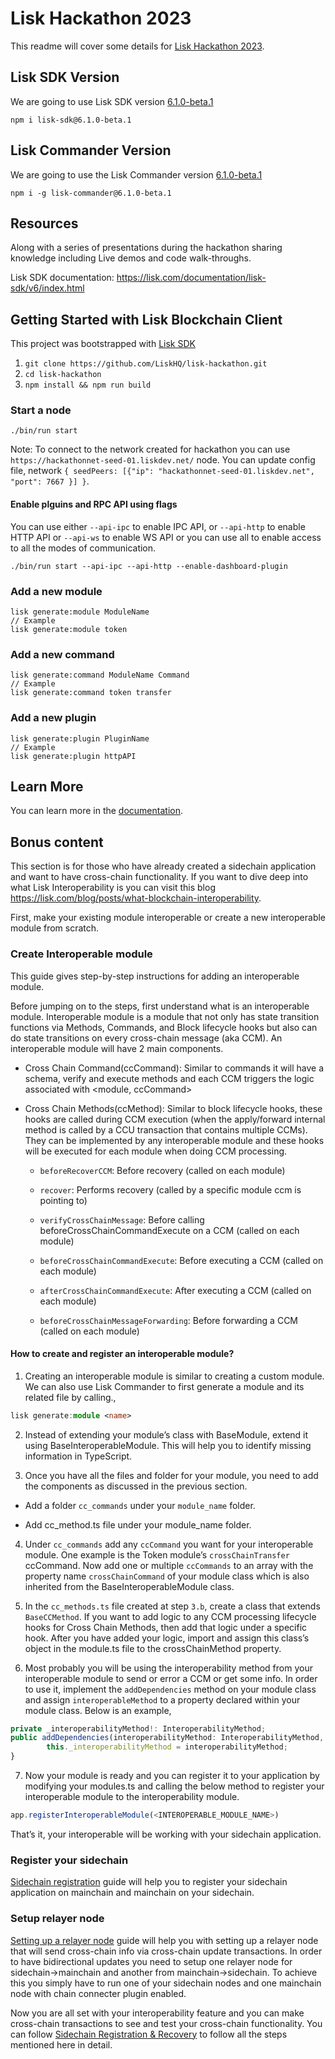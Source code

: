# Lisk Hackathon 2023

This readme will cover some details for [Lisk Hackathon 2023](https://hackathon.lisk.com/).

## Lisk SDK Version

We are going to use Lisk SDK version [6.1.0-beta.1](https://github.com/LiskHQ/lisk-sdk/releases/tag/v6.1.0-beta.1)
```
npm i lisk-sdk@6.1.0-beta.1
```

## Lisk Commander Version

We are going to use the Lisk Commander version [6.1.0-beta.1](https://www.npmjs.com/package/lisk-commander/v/6.1.0-beta.1)
```
npm i -g lisk-commander@6.1.0-beta.1
```

## Resources

Along with a series of presentations during the hackathon sharing knowledge including Live demos and code walk-throughs.

Lisk SDK documentation: https://lisk.com/documentation/lisk-sdk/v6/index.html

## Getting Started with Lisk Blockchain Client

This project was bootstrapped with [Lisk SDK](https://github.com/LiskHQ/lisk-sdk)

1. `git clone https://github.com/LiskHQ/lisk-hackathon.git`
2. `cd lisk-hackathon`
3. `npm install && npm run build`

### Start a node

```
./bin/run start
```

Note: To connect to the network created for hackathon you can use `https://hackathonnet-seed-01.liskdev.net/` node. You can update config file, network `{ seedPeers: [{"ip": "hackathonnet-seed-01.liskdev.net", "port": 7667 }] }`.

#### Enable plguins and RPC API using flags

You can use either `--api-ipc` to enable IPC API, or `--api-http` to enable HTTP API or `--api-ws` to enable WS API or you can use all to enable access to all the modes of communication.

```
./bin/run start --api-ipc --api-http --enable-dashboard-plugin
```

### Add a new module

```
lisk generate:module ModuleName
// Example
lisk generate:module token
```

### Add a new command

```
lisk generate:command ModuleName Command
// Example
lisk generate:command token transfer
```

### Add a new plugin

```
lisk generate:plugin PluginName
// Example
lisk generate:plugin httpAPI
```

## Learn More

You can learn more in the [documentation](https://lisk.com/documentation/lisk-sdk/).

## Bonus content

This section is for those who have already created a sidechain application and want to have cross-chain functionality. If you want to dive deep into what Lisk Interoperability is you can visit this blog https://lisk.com/blog/posts/what-blockchain-interoperability.

First, make your existing module interoperable or create a new interoperable module from scratch.

### Create Interoperable module

This guide gives step-by-step instructions for adding an interoperable module.

Before jumping on to the steps, first understand what is an interoperable module. Interoperable module is a module that not only has state transition functions via Methods, Commands, and Block lifecycle hooks but also can do state transitions on every cross-chain message (aka CCM). An interoperable module will have 2 main components.

- Cross Chain Command(ccCommand): Similar to commands it will have a schema, verify and execute methods and each CCM triggers the logic associated with <module, ccCommand>

- Cross Chain Methods(ccMethod): Similar to block lifecycle hooks, these hooks are called during CCM execution (when the apply/forward internal method is called by a CCU transaction that contains multiple CCMs). They can be implemented by any interoperable module and these hooks will be executed for each module when doing CCM processing.

  - `beforeRecoverCCM`: Before recovery (called on each module)

  - `recover`: Performs recovery (called by a specific module ccm is pointing to)

  - `verifyCrossChainMessage`: Before calling beforeCrossChainCommandExecute on a CCM (called on each module)

  - `beforeCrossChainCommandExecute`: Before executing a CCM (called on each module)

  - `afterCrossChainCommandExecute`: After executing a CCM (called on each module)

  - `beforeCrossChainMessageForwarding`: Before forwarding a CCM (called on each module)

#### How to create and register an interoperable module?

1. Creating an interoperable module is similar to creating a custom module. We can also use Lisk Commander to first generate a module and its related file by calling.,

```ts
lisk generate:module <name>
```

2. Instead of extending your module’s class with BaseModule, extend it using BaseInteroperableModule. This will help you to identify missing information in TypeScript.

3. Once you have all the files and folder for your module, you need to add the components as discussed in the previous section.

- Add a folder `cc_commands` under your `module_name` folder.

- Add cc_method.ts file under your module_name folder.

4. Under `cc_commands` add any `ccCommand` you want for your interoperable module. One example is the Token module’s `crossChainTransfer` ccCommand. Now add one or multiple `ccCommands` to an array with the property name `crossChainCommand` of your module class which is also inherited from the BaseInteroperableModule class.

5. In the `cc_methods.ts` file created at step `3.b`, create a class that extends `BaseCCMethod`. If you want to add logic to any CCM processing lifecycle hooks for Cross Chain Methods, then add that logic under a specific hook. After you have added your logic, import and assign this class’s object in the module.ts file to the crossChainMethod property.

6. Most probably you will be using the interoperability method from your interoperable module to send or error a CCM or get some info. In order to use it, implement the `addDependencies` method on your module class and assign `interoperableMethod` to a property declared within your module class. Below is an example,

```ts
private _interoperabilityMethod!: InteroperabilityMethod;
public addDependencies(interoperabilityMethod: InteroperabilityMethod, feeMethod: FeeMethod) {
		this._interoperabilityMethod = interoperabilityMethod;
}
```

7. Now your module is ready and you can register it to your application by modifying your modules.ts and calling the below method to register your interoperable module to the interoperability module.

```ts
app.registerInteroperableModule(<INTEROPERABLE_MODULE_NAME>)
```

That’s it, your interoperable will be working with your sidechain application.

### Register your sidechain

[Sidechain registration](https://lisk.com/documentation/beta/understand-blockchain/interoperability/sidechain-registration-and-recovery.html#sidechain-registration) guide will help you to register your sidechain application on mainchain and mainchain on your sidechain.

### Setup relayer node

[Setting up a relayer node](https://lisk.com/documentation/beta/run-blockchain/setup-relayer.html) guide will help you with setting up a relayer node that will send cross-chain info via cross-chain update transactions.
In order to have bidirectional updates you need to setup one relayer node for sidechain->mainchain and another from mainchain->sidechain. To achieve this you simply have to run one of your sidechain nodes and one mainchain node with chain connecter plugin enabled.

Now you are all set with your interoperability feature and you can make cross-chain transactions to see and test your cross-chain functionality. You can follow [Sidechain Registration & Recovery](https://lisk.com/documentation/beta/understand-blockchain/interoperability/sidechain-registration-and-recovery.html#life-cycle-of-a-sidechain) to follow all the steps mentioned here in detail.
